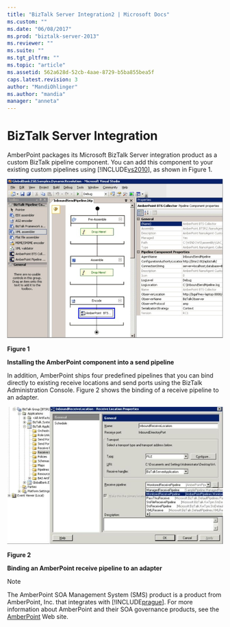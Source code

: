 ```yaml
---
title: "BizTalk Server Integration2 | Microsoft Docs"
ms.custom: ""
ms.date: "06/08/2017"
ms.prod: "biztalk-server-2013"
ms.reviewer: ""
ms.suite: ""
ms.tgt_pltfrm: ""
ms.topic: "article"
ms.assetid: 562a628d-52cb-4aae-8729-b5ba855bea5f
caps.latest.revision: 3
author: "MandiOhlinger"
ms.author: "mandia"
manager: "anneta"
---
```

# BizTalk Server Integration
AmberPoint packages its Microsoft BizTalk Server integration product as a custom BizTalk pipeline component. You can add this component to your existing custom pipelines using [!INCLUDE[vs2010](../includes/vs2010-md.md)], as shown in Figure 1.  
  
 ![VisualStudio Pipeline](../esb-toolkit/media/ch9-visualstudiopipeline.jpg "Ch9-VisualStudioPipeline")  
  
 **Figure 1**  
  
 **Installing the AmberPoint component into a send pipeline**  
  
 In addition, AmberPoint ships four predefined pipelines that you can bind directly to existing receive locations and send ports using the BizTalk Administration Console. Figure 2 shows the binding of a receive pipeline to an adapter.  
  
 ![Binding AmberPoint](../esb-toolkit/media/ch9-bindingamberpoint.jpg "Ch9-BindingAmberPoint")  
  
 **Figure 2**  
  
 **Binding an AmberPoint receive pipeline to an adapter**  
  
> [!NOTE]
>  The AmberPoint SOA Management System (SMS) product is a product from AmberPoint, Inc. that integrates with [!INCLUDE[prague](../includes/prague-md.md)]. For more information about AmberPoint and their SOA governance products, see the [AmberPoint](http://go.microsoft.com/fwlink/?LinkId=188561) Web site.